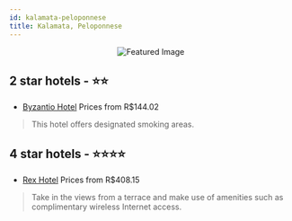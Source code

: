 ```yaml
---
id: kalamata-peloponnese
title: Kalamata, Peloponnese
---
```


<center><img src="https://i.travelapi.com/hotels/13000000/12480000/12477800/12477789/c1cbbe1f_z.jpg" alt="Featured Image" /></center>


##  2 star hotels - ⭐️⭐️

-    [Byzantio Hotel](https://us.hurb.com/hotels/kalamata/byzantio-hotel-JNP-JP01195T?cmp=18055) Prices from R$144.02
   > This hotel offers designated smoking areas.

##  4 star hotels - ⭐️⭐️⭐️⭐️

-    [Rex Hotel](https://us.hurb.com/hotels/kalamata/rex-hotel-JNP-JP800020?cmp=18055) Prices from R$408.15
   > Take in the views from a terrace and make use of amenities such as complimentary wireless Internet access.
